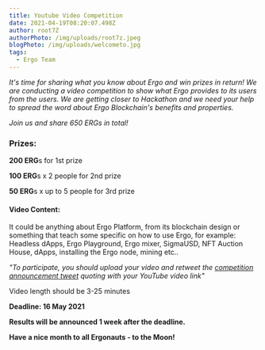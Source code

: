 ```yaml
---
title: Youtube Video Competition
date: 2021-04-19T08:20:07.498Z
author: root7Z
authorPhoto: /img/uploads/root7z.jpeg
blogPhoto: /img/uploads/welcometo.jpg
tags:
  - Ergo Team
---
```

*It's time for sharing what you know about Ergo and win prizes in return! We are conducting a video competition to show what Ergo provides to its users from the users. We are getting closer to Hackathon and we need your help to spread the word about Ergo Blockchain's benefits and properties.* 

*Join us and share 650 ERGs in total!*

### Prizes:

**200 ERG**s for 1st prize   

**100 ERG**s x 2 people for 2nd prize  

**50 ERG**s x up to 5 people for 3rd prize

#### Video Content:

It could be anything about Ergo Platform, from its blockchain design or something that teach some specific on how to use Ergo, for example: Headless dApps, Ergo Playground, Ergo mixer, SigmaUSD, NFT Auction House, dApps, installing the Ergo node, mining etc.. 

*"To participate, you should upload your video and retweet the [competition announcement tweet](https://twitter.com/ergoplatformorg/status/1384072759748173824?s=20) quoting with your YouTube video link"*

Video length should be 3-25 minutes

**Deadline: 16 May 2021**       

**Results will be announced 1 week after the deadline.**

**Have a nice month to all Ergonauts - to the Moon!**